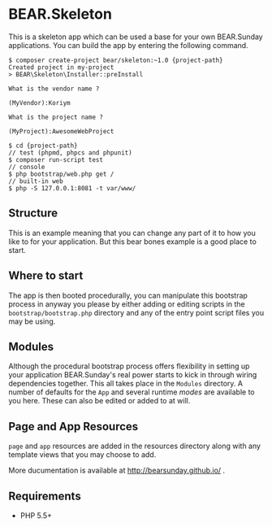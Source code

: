 # BEAR.Skeleton

This is a skeleton app which can be used a base for your own BEAR.Sunday applications. You can build the app by entering the following command.

    $ composer create-project bear/skeleton:~1.0 {project-path}
    Created project in my-project
    > BEAR\Skeleton\Installer::preInstall

    What is the vendor name ?

    (MyVendor):Koriym

    What is the project name ?

    (MyProject):AwesomeWebProject
    
    $ cd {project-path}
    // test (phpmd, phpcs and phpunit)
    $ composer run-script test
    // console
    $ php bootstrap/web.php get /
    // built-in web
    $ php -S 127.0.0.1:8081 -t var/www/
    
## Structure

This is an example meaning that you can change any part of it to how you like to for your application. But this bear bones example is a good place to start.

## Where to start

The app is then booted procedurally, you can manipulate this bootstrap process in anyway you please by either adding or editing scripts in the `bootstrap/bootstrap.php` directory and any of the entry point script files you may be using.

## Modules

Although the procedural bootstrap process offers flexibility in setting up your application BEAR.Sunday's real power starts to kick in through wiring dependencies together. This all takes place in the `Modules` directory. A number of defaults for the `App` and several runtime *modes* are available to you here. These can also be edited or added to at will.

## Page and App Resources

`page` and `app` resources are added in the resources directory along with any template views that you may choose to add.

More ducumentation is available at http://bearsunday.github.io/ .

## Requirements

 * PHP 5.5+

